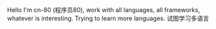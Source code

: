 Hello I'm cn-80 (程序员80), work with all languages, all frameworks, whatever is interesting. Trying to learn more languages. 试图学习多语言

<!---
cn-80/cn-80 is a ✨ special ✨ repository because its `README.md` (this file) appears on your GitHub profile.
You can click the Preview link to take a look at your changes.
--->
